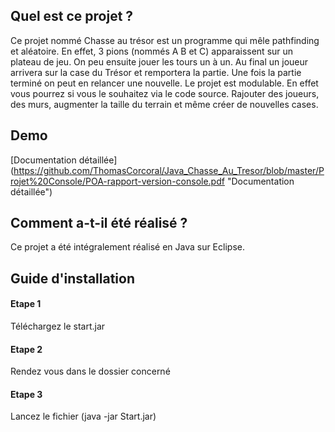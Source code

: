 ## Quel est ce projet ?
Ce projet nommé Chasse au trésor est un programme qui mêle pathfinding et aléatoire. En effet, 3 pions (nommés A B et C) apparaissent sur un plateau de jeu. On peu ensuite jouer les tours un à un. Au final un joueur arrivera sur la case du Trésor et remportera la partie. Une fois la partie terminé on peut en relancer une nouvelle. Le projet est modulable. En effet vous pourrez si vous le souhaitez via le code source. Rajouter des joueurs, des murs, augmenter la taille du terrain et même créer de nouvelles cases. 

## Demo
[Documentation détaillée] (https://github.com/ThomasCorcoral/Java_Chasse_Au_Tresor/blob/master/Projet%20Console/POA-rapport-version-console.pdf "Documentation détaillée")

## Comment a-t-il été réalisé ?

Ce projet a été intégralement réalisé en Java sur Eclipse.

## Guide d'installation

#### Etape 1

Téléchargez le start.jar

#### Etape 2
Rendez vous dans le dossier concerné

#### Etape 3
Lancez le fichier (java -jar Start.jar)

